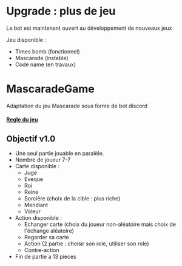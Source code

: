# Upgrade : plus de jeu
Le bot est maintenant ouvert au développement de nouveaux jeux

Jeu disponible :
- Times bomb (fonctionnel)
- Mascarade (instable)
- Code name (en travaux)

# MascaradeGame
Adaptation du jeu Mascarade sous forme de bot discord

#### [Regle du jeu](http://jeuxstrategie1.free.fr/jeu_mascarade/regle.pdf)

## Objectif v1.0

- Une seul partie jouable en paralèle.
- Nombre de joueur 7-7
- Carte disponible :
  - Juge
  - Eveque
  - Roi
  - Reine
  - Sorcière (choix de la cible : plus riche)
  - Mendiant
  - Voleur
- Action disponible :
  - Echanger carte (choix du joueur non-aléatoire mais choix de l'échange aléatoire)
  - Regarder sa carte
  - Action (2 partie : choisir son role, utiliser son role)
  - Contre-action
- Fin de partie a 13 pieces
